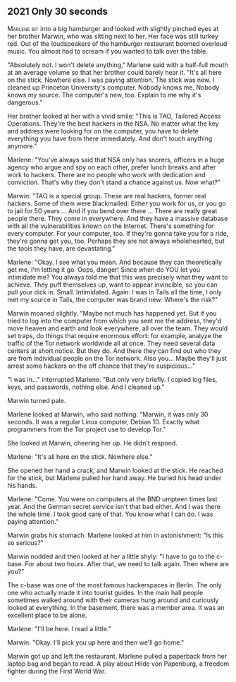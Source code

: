 
## **2021** Only 30 seconds

<span style="font-variant:small-caps;">Marlene bit </span> into a big hamburger and looked with slightly pinched eyes at her brother Marwin, who was sitting next to her.
Her face was still turkey red.
Out of the loudspeakers of the hamburger restaurant boomed overloud music.
You almost had to scream if you wanted to talk over the table.

"Absolutely not.
I won't delete anything," Marlene said with a half-full mouth at an average volume so that her brother could barely hear it.
"It's all here on the stick.
Nowhere else.
I was paying attention.
The stick was new.
I cleaned up Princeton University's computer.
Nobody knows me.
Nobody knows my source.
The computer's new, too.
Explain to me why it's dangerous."

Her brother looked at her with a vivid smile: "This is TAO, Tailored Access Operations.
They're the best hackers in the NSA.
No matter what the key and address were looking for on the computer, you have to delete everything you have from there immediately.
And don't touch anything anymore."

Marlene: "You've always said that NSA only has snorers, officers in a huge agency who argue and spy on each other, prefer lunch breaks and after work to hackers.
There are no people who work with dedication and conviction.
That's why they don't stand a chance against us. Now what?"

Marwin: "TAO is a special group.
These are real hackers, former real hackers. Some of them were blackmailed: Either you work for us, or you go to jail for 50 years ... And if you bend over there ... There are really great people there.
They come in everywhere.
And they have a massive database with all the vulnerabilities known on the Internet.
There's something for every computer.
For your computer, too.
If they're gonna take you for a ride, they're gonna get you, too.
Perhaps they are not always wholehearted, but the tools they have, are devastating."

Marlene: "Okay.
I see what you mean.
And because they can theoretically get me, I'm letting it go.
Oops, danger!
Since when do YOU let you intimidate me?
You always told me that this was precisely what they want to achieve.
They puff themselves up, want to appear invincible, so you can pull your dick in.
Small.
Intimidated.
Again: I was in Tails all the time, I only met my source in Tails, the computer was brand new: Where's the risk?"

Marwin moaned slightly.
"Maybe not much has happened yet. But if you tried to log into the computer from which you sent me the address, they'd move heaven and earth and look everywhere, all over the team. They would set traps, do things that require enormous effort: for example, analyze the traffic of the Tor network worldwide all at once.
They need several data centers at short notice.
But they do.
And there they can find out who they are from individual people on the Tor network.
Also you... Maybe they'll just arrest some hackers on the off chance that they're suspicious..."

"I was in..." interrupted Marlene.
"But only very briefly.
I copied log files, keys, and passwords, nothing else.
And I cleaned up."

Marwin turned pale.

Marlene looked at Marwin, who said nothing: "Marwin, it was only 30 seconds.
It was a regular Linux computer, Debian 10.
Exactly what programmers from the Tor project use to develop Tor."

She looked at Marwin, cheering her up.
He didn't respond.

Marlene: "It's all here on the stick.
Nowhere else."

She opened her hand a crack, and Marwin looked at the stick.
He reached for the stick, but Marlene pulled her hand away.
He buried his head under his hands.

Marlene: "Come.
You were on computers at the BND umpteen times last year.
And the German secret service isn't that bad either.
And I was there the whole time.
I took good care of that.
You know what I can do.
I was paying attention."

Marwin grabs his stomach.
Marlene looked at him in astonishment: "Is this so serious?"

Marwin nodded and then looked at her a little shyly: "I have to go to the c-base.
For about two hours.
After that, we need to talk again.
Then where are you?"

The c-base was one of the most famous hackerspaces in Berlin.
The only one who actually made it into tourist guides.
In the main hall people sometimes walked around with their cameras hung around and curiously looked at everything.
In the basement, there was a member area.
It was an excellent place to be alone.

Marlene: "I'll be here.
I read a little."

Marwin: "Okay.
I'll pick you up here and then we'll go home."

Marwin got up and left the restaurant.
Marlene pulled a paperback from her laptop bag and began to read.
A play about Hilde von Papenburg, a freedom fighter during the First World War.

